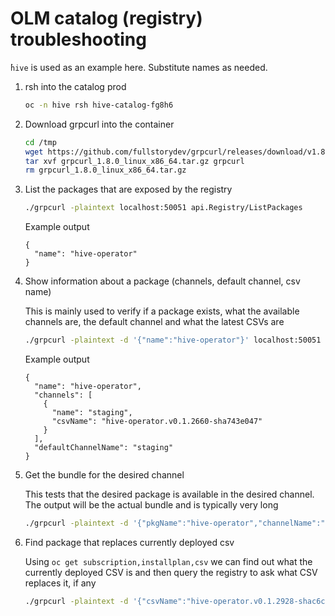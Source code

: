# OLM catalog (registry) troubleshooting

̀`hive` is used as an example here. Substitute names as needed.

1. rsh into the catalog prod

    ```sh
    oc -n hive rsh hive-catalog-fg8h6
    ```

1. Download grpcurl into the container

    ```sh
    cd /tmp
    wget https://github.com/fullstorydev/grpcurl/releases/download/v1.8.0/grpcurl_1.8.0_linux_x86_64.tar.gz
    tar xvf grpcurl_1.8.0_linux_x86_64.tar.gz grpcurl
    rm grpcurl_1.8.0_linux_x86_64.tar.gz
    ```

1. List the packages that are exposed by the registry

    ```sh
    ./grpcurl -plaintext localhost:50051 api.Registry/ListPackages
    ```

    Example output
    ```
    {
      "name": "hive-operator"
    }
    ```

1. Show information about a package (channels, default channel, csv name)

    This is mainly used to verify if a package exists, what the available channels are, the default channel and what the latest CSVs are

    ```sh
    ./grpcurl -plaintext -d '{"name":"hive-operator"}' localhost:50051 api.Registry/GetPackage
    ```

    Example output
    ```
    {
      "name": "hive-operator",
      "channels": [
        {
          "name": "staging",
          "csvName": "hive-operator.v0.1.2660-sha743e047"
        }
      ],
      "defaultChannelName": "staging"
    }
    ```


1. Get the bundle for the desired channel

    This tests that the desired package is available in the desired channel. The output will be the actual bundle and is typically very long 

    ```sh
    ./grpcurl -plaintext -d '{"pkgName":"hive-operator","channelName":"staging"}' localhost:50051 api.Registry/GetBundleForChannel
    ```

1. Find package that replaces currently deployed csv

    Using `oc get subscription,installplan,csv` we can find out what the currently deployed CSV is and then query the registry to ask what CSV replaces it, if any

    ```sh
    ./grpcurl -plaintext -d '{"csvName":"hive-operator.v0.1.2928-shac6ca3dd","pkgName":"hive-operator","channelName":"production"}' localhost:50051 api.Registry/GetBundleThatReplaces
    ```
